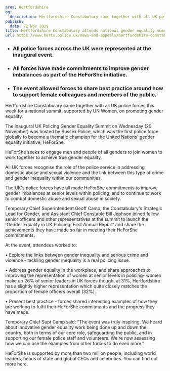 ```yaml
area: Hertfordshire
og:
  description: Hertfordshire Constabulary came together with all UK police forces this week for a national summit on promoting gender equality.
publish:
  date: 22 Nov 2019
title: Hertfordshire Constabulary attends national gender equality summit
url: https://www.herts.police.uk/news-and-appeals/hertfordshire-constabulary-attends-national-gender-equality-summit-1067
```

* ### All police forces across the UK were represented at the inaugural event.

 * ### All forces have made commitments to improve gender imbalances as part of the HeForShe initiative.

 * ### The event allowed forces to share best practice around how to support female colleagues and members of the public.

Hertfordshire Constabulary came together with all UK police forces this week for a national summit, supported by UN Women, on promoting gender equality.

The inaugural UK Policing Gender Equality Summit on Wednesday (20 November) was hosted by Sussex Police, which was the first police force globally to become a thematic champion for the United Nations' gender equality initiative, HeForShe.

HeForShe seeks to engage men and people of all genders to join women to work together to achieve true gender equality.

All UK forces recognise the role of the police service in addressing domestic abuse and sexual violence and the link between this type of crime and gender inequality within our communities.

The UK's police forces have all made HeForShe commitments to improve gender imbalances at senior levels within policing, and to continue to work to combat domestic abuse and sexual abuse in society.

Temporary Chief Superintendent Geoff Camp, the Constabulary's Strategic Lead for Gender, and Assistant Chief Constable Bill Jephson joined fellow senior officers and other representatives at the summit to launch the 'Gender Equality in UK Policing: First Annual Report' and share the achievements they have made so far in meeting their HeForShe commitments.

At the event, attendees worked to:

• Explore the links between gender inequality and serious crime and violence - tackling gender inequality is a real policing issue.

• Address gender equality in the workplace, and share approaches to improving the representation of women at senior levels in policing- women make up 26% of senior leaders in UK forces though, at 31%, Hertfordshire has a slightly higher representation which quite closely matches the proportion of female officers overall (32%).

• Present best practice - forces shared interesting examples of how they are working to fulfil their HeForShe commitments and the progress they have made.

Temporary Chief Supt Camp said: "The event was truly inspiring. We heard about innovative gender equality work being done up and down the country, both in terms of our core role, safeguarding the public, and in supporting our female police staff and volunteers. We're now assessing how we can use the examples from other forces to do even more."

HeForShe is supported by more than two million people, including world leaders, heads of state and global CEOs and celebrities. You can find out more here.
